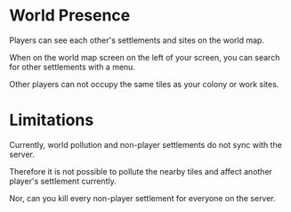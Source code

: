 # World Presence

Players can see each other's settlements and sites on the world map.

When on the world map screen on the left of your screen, you can search for other settlements with a menu.

Other players can not occupy the same tiles as your colony or work sites.

# Limitations

Currently, world pollution and non-player settlements do not sync with the server.

Therefore it is not possible to pollute the nearby tiles and affect another player's settlement currently.

Nor, can you kill every non-player settlement for everyone on the server.
